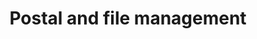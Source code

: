 ---
tags: timeline
title: Postal and file management
location: Dr. Auffenberg & Partner
start: 2020-10-01
end: 2021-10-30
description: Processing and allocation of all incoming mail, allocation of incoming mail in the EDP system, notation and monitoring of resubmissions
---